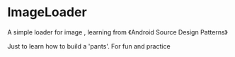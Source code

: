 # ImageLoader
A simple loader for image , learning from 《Android Source Design Patterns》

Just to learn how to build a 'pants'.
For fun and practice

